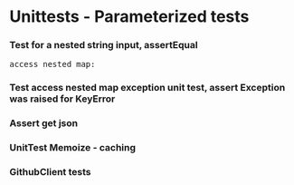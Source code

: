 # Unittests - Parameterized tests

### Test for a nested string input, assertEqual
<pre>access_nested_map:</pre> 

### Test access nested map exception unit test, assert Exception was raised for KeyError

### Assert get json

### UnitTest Memoize - caching

### GithubClient tests

